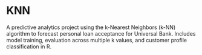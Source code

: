 # KNN
A predictive analytics project using the k-Nearest Neighbors (k-NN) algorithm to forecast personal loan acceptance for Universal Bank. Includes model training, evaluation across multiple k values, and customer profile classification in R.
